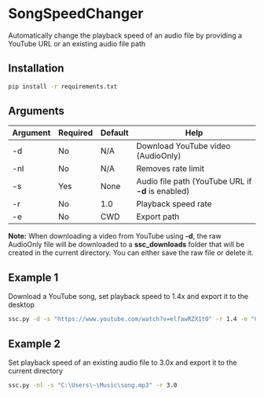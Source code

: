 # SongSpeedChanger
Automatically change the playback speed of an audio file by providing a YouTube URL or an existing audio file path

## Installation
```bash
pip install -r requirements.txt
```

## Arguments
Argument | Required | Default | Help
--- | --- | --- | ---
-d | No | N/A | Download YouTube video (AudioOnly)
-nl | No | N/A | Removes rate limit
-s | Yes | None | Audio file path (YouTube URL if **-d** is enabled)
-r | No | 1.0 | Playback speed rate
-e | No | CWD | Export path

**Note:** When downloading a video from YouTube using **-d**, the raw AudioOnly file will be downloaded to a **ssc_downloads** folder that will be created in the current directory. You can either save the raw file or delete it.

## Example 1
Download a YouTube song, set playback speed to 1.4x and export it to the desktop
```bash
ssc.py -d -s "https://www.youtube.com/watch?v=elfawRZX1t0" -r 1.4 -e "C:\Users\~\Desktop"
```

## Example 2
Set playback speed of an existing audio file to 3.0x and export it to the current directory
```bash
ssc.py -nl -s "C:\Users\~\Music\song.mp3" -r 3.0
```